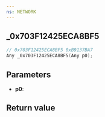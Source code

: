 ```yaml
---
ns: NETWORK
---
```

## _0x703F12425ECA8BF5

```c
// 0x703F12425ECA8BF5 0xB9137BA7
Any _0x703F12425ECA8BF5(Any p0);
```


## Parameters
* **p0**: 

## Return value
